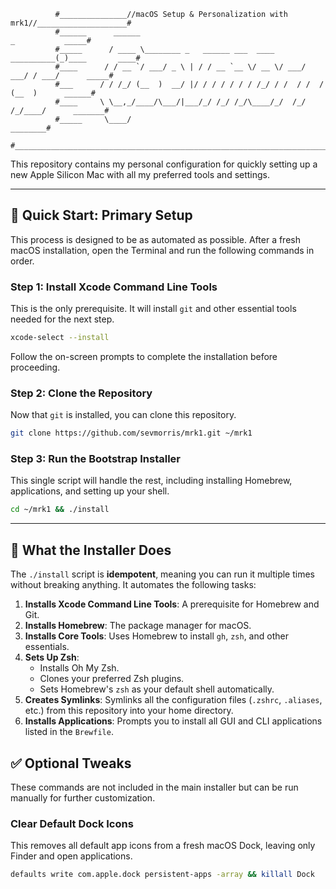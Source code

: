 ```
          #_______________//macOS Setup & Personalization with mrk1//____________________#
          #______      ______                                           _           _____#
          #_____      / ____ \________ _   ______ ___  ____  __________(_)____       ____#
          #____      / / __ `/ ___/ _ \ | / / __ `__ \/ __ \/ ___/ ___/ / ___/      _____#
          #___      / / /_/ (__  )  __/ |/ / / / / / / /_/ / /  / /  / (__  )      ______#
          #____     \ \__,_/____/\___/|___/_/ /_/ /_/\____/_/  /_/  /_/____/      _______#
          #_____     \____/                                                      ________#
          #______________________________________________________________________________#
```

This repository contains my personal configuration for quickly setting up a new Apple Silicon Mac with all my preferred tools and settings.

---

## 🚀 Quick Start: Primary Setup

This process is designed to be as automated as possible. After a fresh macOS installation, open the Terminal and run the following commands in order.

### Step 1: Install Xcode Command Line Tools
This is the only prerequisite. It will install `git` and other essential tools needed for the next step.

```bash
xcode-select --install
```
Follow the on-screen prompts to complete the installation before proceeding.

### Step 2: Clone the Repository
Now that `git` is installed, you can clone this repository.

```bash
git clone https://github.com/sevmorris/mrk1.git ~/mrk1
```

### Step 3: Run the Bootstrap Installer
This single script will handle the rest, including installing Homebrew, applications, and setting up your shell.

```bash
cd ~/mrk1 && ./install
```

---

## 🤖 What the Installer Does

The `./install` script is **idempotent**, meaning you can run it multiple times without breaking anything. It automates the following tasks:

1.  **Installs Xcode Command Line Tools**: A prerequisite for Homebrew and Git.
2.  **Installs Homebrew**: The package manager for macOS.
3.  **Installs Core Tools**: Uses Homebrew to install `gh`, `zsh`, and other essentials.
4.  **Sets Up Zsh**:
    * Installs Oh My Zsh.
    * Clones your preferred Zsh plugins.
    * Sets Homebrew's `zsh` as your default shell automatically.
5.  **Creates Symlinks**: Symlinks all the configuration files (`.zshrc`, `.aliases`, etc.) from this repository into your home directory.
6.  **Installs Applications**: Prompts you to install all GUI and CLI applications listed in the `Brewfile`.

## ✅ Optional Tweaks

These commands are not included in the main installer but can be run manually for further customization.

### Clear Default Dock Icons
This removes all default app icons from a fresh macOS Dock, leaving only Finder and open applications.

```bash
defaults write com.apple.dock persistent-apps -array && killall Dock
